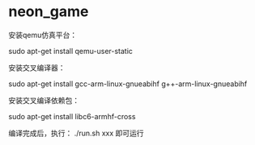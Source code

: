 # neon_game

安装qemu仿真平台：

sudo apt-get install qemu-user-static

安装交叉编译器：

sudo apt-get install gcc-arm-linux-gnueabihf g++-arm-linux-gnueabihf

安装交叉编译依赖包：

sudo apt-get install libc6-armhf-cross

编译完成后，执行：
./run.sh xxx
即可运行